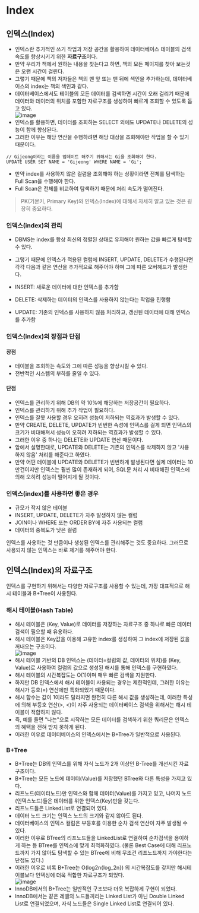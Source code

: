 # Index
## 인덱스(Index)
- 인덱스란 추가적인 쓰기 작업과 저장 공간을 활용하여 데이터베이스 테이블의 검색 속도를 향상시키기 위한 **자료구조**이다.
- 만약 우리가 책에서 원하는 내용을 찾는다고 하면, 책의 모든 페이지를 찾아 보는것은 오랜 시간이 걸린다.
- 그렇기 때문에 책의 저자들은 책의 맨 앞 또는 맨 뒤에 색인을 추가하는데, 데이터베이스의 index는 책의 색인과 같다.
- 데이터베이스에서도 테이블의 모든 데이터를 검색하면 시간이 오래 걸리기 때문에 데이터와 데이터의 위치를 포함한 자료구조를 생성하여 빠르게 조회할 수 있도록 돕고 있다.     
![image](https://github.com/user-attachments/assets/7e9ea392-1510-4029-983b-c58a6857101b)     
- 인덱스를 활용하면, 데이터를 조회하는 SELECT 외에도 UPDATE나 DELETE의 성능이 함께 향상된다.
- 그러한 이유는 해당 연산을 수행하려면 해당 대상을 조회해야만 작업을 할 수 있기 때문이다.
```oracle
// Gijeong이라는 이름을 업데이트 해주기 위해서는 Gi을 조회해야 한다.
UPDATE USER SET NAME = 'Gijeong' WHERE NAME = 'Gi';
```
- 만약 index를 사용하지 않은 컬럼을 조회해야 하는 상황이라면 전체를 탐색하는 Full Scan을 수행해야 한다.
- Full Scan은 전체를 비교하여 탐색하기 때문에 처리 속도가 떨어진다.
> PK(기본키, Primary Key)와 인덱스(Index)에 대해서 자세히 알고 있는 것은 굉장히 중요하다.
### 인덱스(index)의 관리
- DBMS는 index를 항상 최신의 정렬된 상태로 유지해야 원하는 값을 빠르게 탐색할 수 있다.
- 그렇기 때문에 인덱스가 적용된 컬럼에 INSERT, UPDATE, DELETE가 수행된다면 각각 다음과 같은 연산을 추가적으로 해주어야 하며 그에 따른 오버헤드가 발생한다.
    
- INSERT: 새로운 데이터에 대한 인덱스를 추가함
- DELETE: 삭제하는 데이터의 인덱스를 사용하지 않는다는 작업을 진행함
- UPDATE: 기존의 인덱스를 사용하지 않음 처리하고, 갱신된 데이터에 대해 인덱스를 추가함
### 인덱스(index)의 장점과 단점
#### 장점
- 테이블을 조회하는 속도와 그에 따른 성능을 향상시킬 수 있다.
- 전반적인 시스템의 부하를 줄일 수 있다.
#### 단점
- 인덱스를 관리하기 위해 DB의 약 10%에 해당하는 저장공간이 필요하다.
- 인덱스를 관리하기 위해 추가 작업이 필요하다.
- 인덱스를 잘못 사용할 경우 오히려 성능이 저하되는 역효과가 발생할 수 있다.
     
- 만약 CREATE, DELETE, UPDATE가 빈번한 속성에 인덱스를 걸게 되면 인덱스의 크기가 비대해져서 성능이 오히려 저하되는 역효과가 발생할 수 있다.
- 그러한 이유 중 하나는 DELETE와 UPDATE 연산 때문이다.
- 앞에서 설명한대로, UPDATE와 DELETE는 기존의 인덱스를 삭제하지 않고 '사용하지 않음' 처리를 해준다고 하였다.
- 만약 어떤 테이블에 UPDATE와 DELETE가 빈번하게 발생된다면 실제 데이터는 10만건이지만 인덱스는 훨씬 많이 존재하게 되어, SQL문 처리 시 비대해진 인덱스에 의해 오히려 성능이 떨어지게 될 것이다. 
### 인덱스(index)를 사용하면 좋은 경우
- 규모가 작지 않은 테이블
- INSERT, UPDATE, DELETE가 자주 발생하지 않는 컬럼
- JOIN이나 WHERE 또는 ORDER BY에 자주 사용되는 컬럼
- 데이터의 중복도가 낮은 컬럼
     
인덱스를 사용하는 것 만큼이나 생성된 인덱스를 관리해주는 것도 중요하다. 그러므로 사용되지 않는 인덱스는 바로 제거를 해주어야 한다.      
## 인덱스(Index)의 자료구조
인덱스를 구현하기 위해서는 다양한 자료구조를 사용할 수 있는데, 가장 대표적으로 해시 테이블과 B+Tree이 사용된다.     
### 해시 테이블(Hash Table)
- 해시 테이블은 (Key, Value)로 데이터를 저장하는 자료구조 중 하나로 빠른 데이터 검색이 필요할 때 유용하다.
- 해시 테이블은 Key값을 이용해 고유한 index를 생성하여 그 index에 저장된 값을 꺼내오는 구조이다.     
![image](https://github.com/user-attachments/assets/13eb9854-6df9-4225-881c-c90680d8fb5b)      
- 해시 테이블 기반의 DB 인덱스는 (데이터=컬럼의 값, 데이터의 위치)를 (Key, Value)로 사용하여 컬럼의 값으로 생성된 해시를 통해 인덱스를 구현하였다.   
- 해시 테이블의 시간복잡도는 O(1)이며 매우 빠른 검색을 지원한다.
- 하지만 DB 인덱스에서 해시 테이블이 사용되는 경우는 제한적인데, 그러한 이유는 해시가 등호(=) 연산에만 특화되었기 때문이다.
- 해시 함수는 값이 1이라도 달라지면 완전히 다른 해시 값을 생성하는데, 이러한 특성에 의해 부등호 연산(>, <)이 자주 사용되는 데이터베이스 검색을 위해서는 해시 테이블이 적합하지 않다.
- 즉, 예를 들면 "나는"으로 시작하는 모든 데이터를 검색하기 위한 쿼리문은 인덱스의 혜택을 전혀 받지 못하게 된다.
- 이러한 이유로 데이터베이스의 인덱스에서는 B+Tree가 일반적으로 사용된다.
### B+Tree
- B+Tree는 DB의 인덱스를 위해 자식 노드가 2개 이상인 B-Tree를 개선시킨 자료구조이다.
- B+Tree는 모든 노드에 데이터(Value)를 저장했던 BTree와 다른 특성을 가지고 있다.
- 리프노드(데이터노드)만 인덱스와 함께 데이터(Value)를 가지고 있고, 나머지 노드(인덱스노드)들은 데이터를 위한 인덱스(Key)만을 갖는다.
- 리프노드들은 LinkedList로 연결되어 있다.
- 데이터 노드 크기는 인덱스 노드의 크기와 같지 않아도 된다.
- 데이터베이스의 인덱스 컬럼은 부등호를 이용한 순차 검색 연산이 자주 발생될 수 있다.
- 이러한 이유로 BTree의 리프노드들을 LinkedList로 연결하여 순차검색을 용이하게 하는 등 BTree를 인덱스에 맞게 최적화하였다. (물론 Best Case에 대해 리프노드까지 가지 않아도 탐색할 수 있는 BTree에 비해 무조건 리프노드까지 가야한다는 단점도 있다.)
- 이러한 이유로 비록 B+Tree는 O(log2n{log_2n}) 의 시간복잡도를 갖지만 해시테이블보다 인덱싱에 더욱 적합한 자료구조가 되었다.     
![image](https://github.com/user-attachments/assets/f0de54e6-5e39-4db8-a7af-2095dbb17ca4)      
- InnoDB에서의 B+Tree는 일반적인 구조보다 더욱 복잡하게 구현이 되었다.     
- InnoDB에서는 같은 레벨의 노드들끼리는 Linked List가 아닌 Double Linked List로 연결되었으며, 자식 노드들은 Single Linked List로 연결되어 있다.
